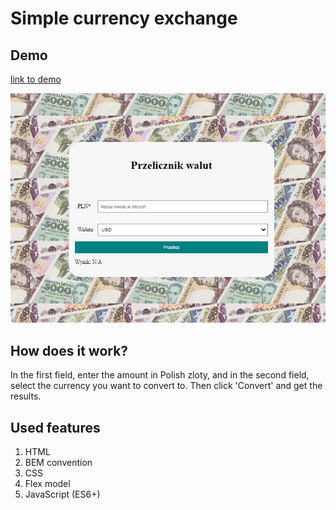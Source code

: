 # Simple currency exchange
## Demo
[link to demo](https://korneliuszrduch.github.io/kantor-walut)

![Currency exchange](https://raw.githubusercontent.com/Korneliuszrduch/kantor-walut/main/images/homepage_curency_exchange.png)
## How does it work?
In the first field, enter the amount in Polish zloty, and in the second field, select the currency you want to convert to. Then click 'Convert' and get the results.
## Used features
1. HTML
2. BEM convention
3. CSS
4. Flex model
5. JavaScript (ES6+)
